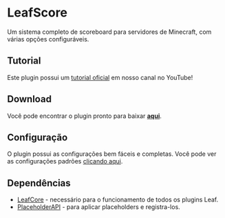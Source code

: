 # LeafScore
Um sistema completo de scoreboard para servidores de Minecraft, com várias opções configuráveis. 

## Tutorial
Este plugin possui um [tutorial oficial](https://youtu.be/Ip27Vz8Jq9Y) em nosso canal no YouTube!

## Download

Você pode encontrar o plugin pronto para baixar [**aqui**](https://github.com/leafcodebr/LeafScore/releases).

## Configuração

O plugin possui as configurações bem fáceis e completas. Você pode ver as configurações padrões [clicando aqui](https://github.com/leafcodebr/LeafScore/tree/main/configs).

## Dependências

- [LeafCore](https://github.com/leafcodebr/LeafCore/releases) - necessário para o funcionamento de todos os plugins Leaf.
- [PlaceholderAPI](https://www.spigotmc.org/resources/placeholderapi.6245/) - para aplicar placeholders e registra-los.

